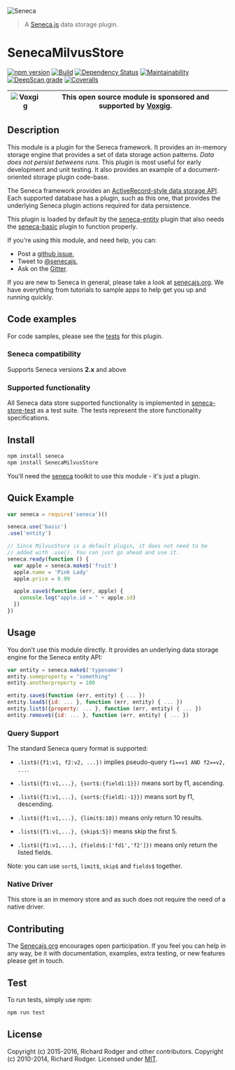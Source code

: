 ![Seneca](http://senecajs.org/files/assets/seneca-logo.png)
> A [Seneca.js][] data storage plugin.

# SenecaMilvusStore
[![npm version][npm-badge]][npm-url]
[![Build](https://github.com/senecajs/SenecaMilvusStore/actions/workflows/build.yml/badge.svg)](https://github.com/senecajs/seneca-MilvusStore/actions/workflows/build.yml)
[![Dependency Status][david-badge]][david-url]
[![Maintainability](https://api.codeclimate.com/v1/badges/e2cdcc5415161cb378b0/maintainability)](https://codeclimate.com/github/senecajs/SenecaMilvusStore/maintainability)
[![DeepScan grade](https://deepscan.io/api/teams/5016/projects/17225/branches/388415/badge/grade.svg)](https://deepscan.io/dashboard#view=project&tid=5016&pid=17225&bid=388415)
[![Coveralls][BadgeCoveralls]][Coveralls]



| ![Voxgig](https://www.voxgig.com/res/img/vgt01r.png) | This open source module is sponsored and supported by [Voxgig](https://www.voxgig.com). |
|---|---|


## Description

This module is a plugin for the Seneca framework. It provides an
in-memory storage engine that provides a set of data storage action
patterns. *Data does not persist betweens runs*.  This plugin is most
useful for early development and unit testing. It also provides an
example of a document-oriented storage plugin code-base.

The Seneca framework provides an [ActiveRecord-style data storage API][].
Each supported database has a plugin, such as this one, that provides
the underlying Seneca plugin actions required for data persistence.

This plugin is loaded by default by the [seneca-entity][seneca-entity-url] plugin that also needs the [seneca-basic][seneca-basic-url] plugin to function properly.

If you're using this module, and need help, you can:

- Post a [github issue][],
- Tweet to [@senecajs][],
- Ask on the [Gitter][gitter-url].

If you are new to Seneca in general, please take a look at [senecajs.org][]. We have everything from
tutorials to sample apps to help get you up and running quickly.


## Code examples

For code samples, please see the [tests][MilvusStore-tests] for this plugin.

### Seneca compatibility
Supports Seneca versions **2.x** and above


### Supported functionality
All Seneca data store supported functionality is implemented in [seneca-store-test](https://github.com/senecajs/seneca-store-test) as a test suite. The tests represent the store functionality specifications.

## Install

```sh
npm install seneca
npm install SenecaMilvusStore
```

You'll need the [seneca](http://github.com/senecajs/seneca) toolkit to use this module - it's just a plugin.

## Quick Example

```js
var seneca = require('seneca')()

seneca.use('basic')
.use('entity')

// Since MilvusStore is a default plugin, it does not need to be
// added with .use(). You can just go ahead and use it.
seneca.ready(function () {
  var apple = seneca.make$('fruit')
  apple.name = 'Pink Lady'
  apple.price = 0.99

  apple.save$(function (err, apple) {
    console.log("apple.id = " + apple.id)
  })
})
```

## Usage
You don't use this module directly. It provides an underlying data storage engine for the Seneca entity API:

```js
var entity = seneca.make$('typename')
entity.someproperty = "something"
entity.anotherproperty = 100

entity.save$(function (err, entity) { ... })
entity.load$({id: ... }, function (err, entity) { ... })
entity.list$({property: ... }, function (err, entity) { ... })
entity.remove$({id: ... }, function (err, entity) { ... })
```

### Query Support
The standard Seneca query format is supported:

- `.list$({f1:v1, f2:v2, ...})` implies pseudo-query `f1==v1 AND f2==v2, ...`.

- `.list$({f1:v1,...}, {sort$:{field1:1}})` means sort by f1, ascending.

- `.list$({f1:v1,...}, {sort$:{field1:-1}})` means sort by f1, descending.

- `.list$({f1:v1,...}, {limit$:10})` means only return 10 results.

- `.list$({f1:v1,...}, {skip$:5})` means skip the first 5.

- `.list$({f1:v1,...}, {fields$:['fd1','f2']})` means only return the listed fields.

Note: you can use `sort$`, `limit$`, `skip$` and `fields$` together.

### Native Driver
This store is an in memory store and as such does not require the need of a native driver.

## Contributing
The [Senecajs org][] encourages open participation. If you feel you can help in any way, be it with
documentation, examples, extra testing, or new features please get in touch.

## Test
To run tests, simply use npm:

```sh
npm run test
```

## License
Copyright (c) 2015-2016, Richard Rodger and other contributors.
Copyright (c) 2010-2014, Richard Rodger.
Licensed under [MIT][].

[MIT]: ./LICENSE
[npm-badge]: https://badge.fury.io/js/SenecaMilvusStore.svg
[npm-url]: https://badge.fury.io/js/SenecaMilvusStore
[Senecajs org]: https://github.com/senecajs/
[Seneca.js]: https://www.npmjs.com/package/seneca
[@senecajs]: http://twitter.com/senecajs
[senecajs.org]: http://senecajs.org/
[travis-badge]: https://travis-ci.org/senecajs/SenecaMilvusStore.svg
[travis-url]: https://travis-ci.org/senecajs/SenecaMilvusStore
[gitter-badge]: https://badges.gitter.im/Join%20Chat.svg
[gitter-url]: https://gitter.im/senecajs/seneca
[github issue]: https://github.com/senecajs/SenecaMilvusStore/issues
[ActiveRecord-style data storage API]:http://senecajs.org/tutorials/understanding-data-entities.html
[david-badge]: https://david-dm.org/senecajs/SenecaMilvusStore.svg
[david-url]: https://david-dm.org/senecajs/SenecaMilvusStore
[Coveralls]: https://coveralls.io/github/senecajs/SenecaMilvusStore?branch=master
[BadgeCoveralls]: https://coveralls.io/repos/github/senecajs/SenecaMilvusStore/badge.svg?branch=master
[seneca-basic-url]: https://github.com/senecajs/seneca-basic
[seneca-entity-url]: https://github.com/senecajs/seneca-entity
[MilvusStore-tests]: https://github.com/senecajs/SenecaMilvusStore/tree/master/test
